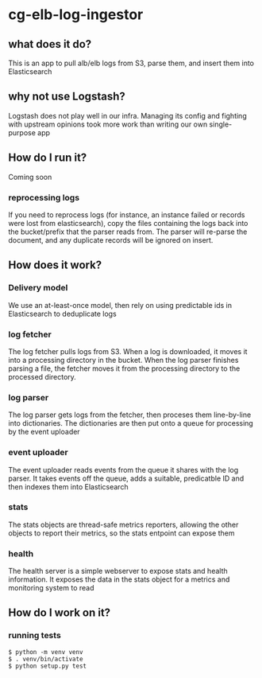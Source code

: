 # cg-elb-log-ingestor

## what does it do?
This is an app to pull alb/elb logs from S3, parse them, and insert them into Elasticsearch

## why not use Logstash?
Logstash does not play well in our infra. Managing its config and fighting with upstream 
opinions took more work than writing our own single-purpose app

## How do I run it?
Coming soon

### reprocessing logs
If you need to reprocess logs (for instance, an instance failed or records were lost from elasticsearch), 
copy the files containing the logs back into the bucket/prefix that the parser reads from. The parser
will re-parse the document, and any duplicate records will be ignored on insert.


## How does it work?

### Delivery model
We use an at-least-once model, then rely on using predictable ids in Elasticsearch to deduplicate logs

### log fetcher
The log fetcher pulls logs from S3. When a log is downloaded, it moves it into a processing directory in the bucket.
When the log parser finishes parsing a file, the fetcher moves it from the processing directory to the processed directory.

### log parser
The log parser gets logs from the fetcher, then proceses them line-by-line into dictionaries. The dictionaries are then put
onto a queue for processing by the event uploader

### event uploader
The event uploader reads events from the queue it shares with the log parser. It takes events off the queue, 
adds a suitable, predicatble ID and then indexes them into Elasticsearch

### stats
The stats objects are thread-safe metrics reporters, allowing the other objects to report their metrics, so the stats
entpoint can expose them

### health
The health server is a simple webserver to expose stats and health information. It exposes the data in the stats object
for a metrics and monitoring system to read

## How do I work on it?

### running tests

```
$ python -m venv venv
$ . venv/bin/activate
$ python setup.py test
```
